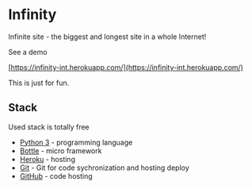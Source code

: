 # Infinity

Infinite site - the biggest and longest site in a whole Internet!

See a demo

[https://infinity-int.herokuapp.com/](https://infinity-int.herokuapp.com/)

This is just for fun.

## Stack

Used stack is totally free

* [Python 3](https://www.python.org/) - programming language
* [Bottle](https://github.com/bottlepy/bottle) - micro framework
* [Heroku](https://www.heroku.com/) - hosting
* [Git](https://git-scm.com/) - Git for code sychronization and hosting deploy
* [GitHub](https://github.com/yn-coder/infinity) - code hosting
